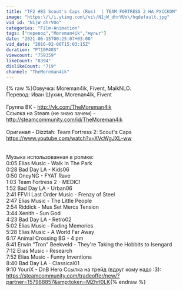 ```yaml
---
title: "TF2 #85 Scout's Caps (Rus)  | TEAM FORTRESS 2 НА РУССКОМ"
image: "https:\/\/i.ytimg.com\/vi\/N1jW_dhrVUo\/hqdefault.jpg"
vid_id: "N1jW_dhrVUo"
categories: "Film-Animation"
tags: ["перевод","Moreman4ik","мульт"]
date: "2021-06-15T00:25:07+03:00"
vid_date: "2016-02-06T15:03:15Z"
duration: "PT10M48S"
viewcount: "759359"
likeCount: "8394"
dislikeCount: "719"
channel: "TheMoreman4ik"
---
```

{% raw %}Озвучка: Moreman4ik, Fivent, MaikNLO.<br />Перевод: Иван Шухин, Morenan4ik, Fivent <br /><br />Группа ВК - <a rel="nofollow" target="blank" href="http://vk.com/TheMoreman4ik">http://vk.com/TheMoreman4ik</a><br />Ссылка на Steam (не знаю зачем) - <a rel="nofollow" target="blank" href="http://steamcommunity.com/id/TheMoreman4ik">http://steamcommunity.com/id/TheMoreman4ik</a><br /><br />Оригинал - Dizztah: Team Fortress 2: Scout's Caps<br /><a rel="nofollow" target="blank" href="https://www.youtube.com/watch?v=XVcWgJXL-ww">https://www.youtube.com/watch?v=XVcWgJXL-ww</a><br /><br /><br />Музыка использованная в ролике:<br />0:05 Elias Music - Walk In The Park<br />0:28 Bad Day LA - Kids06<br />0:50 OneyNG - FYAT Rave<br />1:03 Team Fortress 2 - MEDIC!<br />1:52 Bad Day LA - Urban06<br />2:41 FFVII Last Order Music - Frenzy of Steel<br />2:47 Elias Music - The Little People<br />2:54 Riddick - Mus Set Mercs Tension<br />3:44 Xenith - Sun God<br />4:23 Bad Day LA - Retro02<br />5:02 Elias Music - Fading Memories<br />5:28 Elias Music - A World Far Away<br />6:17 Animal Crossing BG - 4 pm<br />6:41 Erwin &quot;Tron&quot; Beekveld - They're Taking the Hobbits to Isengard<br />7:12 Elias Music - Research<br />7:52 Elias Music - Funny Inventions<br />8:40 Bad Day LA - Classical01<br />9:10 YouriX - DnB Hero Ссылка на трейд (вдруг кому надо :3): <a rel="nofollow" target="blank" href="https://steamcommunity.com/tradeoffer/new/?partner=157988857&amp;token=MZhrI0LK">https://steamcommunity.com/tradeoffer/new/?partner=157988857&amp;token=MZhrI0LK</a>{% endraw %}
